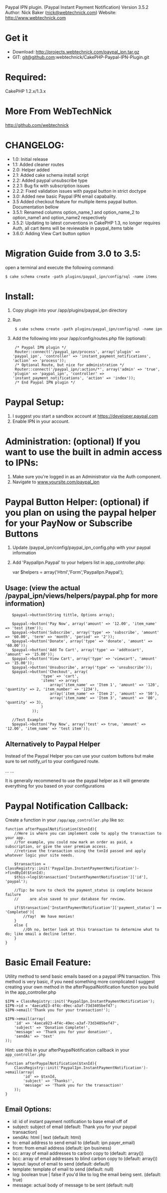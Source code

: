Paypal IPN plugin.  (Paypal Instant Payment Notification)
Version 3.5.2
Author: Nick Baker (nick@webtechnick.com)
Website: http://www.webtechnick.com

# Get it
* Download: http://projects.webtechnick.com/paypal_ipn.tar.gz
* GIT: git@github.com:webtechnick/CakePHP-Paypal-IPN-Plugin.git

# Required:
CakePHP 1.2.x/1.3.x

# More From WebTechNick
http://github.com/webtechnick

# CHANGELOG:
* 1.0: Initial release
* 1.1: Added cleaner routes
* 2.0: Helper added
* 2.1: Added cake schema install script
* 2.2: Added paypal unsubscribe type
* 2.2.1: Bug fix with subscription issues
* 2.2.2: Fixed validation issues with paypal button in strict doctype
* 3.0: Added new basic Paypal IPN email capabality.
* 3.5 Added checkout feature for multiple items paypal button.  Documentation bellow
* 3.5.1: Renamed columns option_name_1 and option_name_2 to option_name1 and option_name2 respectively
* 3.5.2: Updating to latest conventions in CakePHP 1.3, no longer requires Auth, all cart items will be reviewable in paypal_items table
* 3.6.0: Adding View Cart button option


# Migration Guide from 3.0 to 3.5:
open a terminal and execute the following command:
  
	$ cake schema create -path plugins/paypal_ipn/config/sql -name items

# Install:
1. Copy plugin into your /app/plugins/paypal_ipn directory
2. Run

		$ cake schema create -path plugins/paypal_ipn/config/sql -name ipn
		
3. Add the following into your /app/config/routes.php file (optional):

		/* Paypal IPN plugin */
		Router::connect('/paypal_ipn/process', array('plugin' => 'paypal_ipn', 'controller' => 'instant_payment_notifications', 'action' => 'process'));
		/* Optional Route, but nice for administration */
		Router::connect('/paypal_ipn/:action/*', array('admin' => 'true', 'plugin' => 'paypal_ipn', 'controller' => 'instant_payment_notifications', 'action' => 'index'));
		/* End Paypal IPN plugin */
  
# Paypal Setup:
1. I suggest you start a sandbox account at https://developer.paypal.com
2. Enable IPN in your account.
  
# Administration: (optional) If you want to use the built in admin access to IPNs:
1. Make sure you're logged in as an Administrator via the Auth component.
2. Navigate to www.yoursite.com/paypal_ipn


# Paypal Button Helper: (optional) if you plan on using the paypal helper for your PayNow or Subscribe Buttons
1. Update /paypal_ipn/config/paypal_ipn_config.php with your paypal information
2. Add 'PaypalIpn.Paypal' to your helpers list in app_controller.php:

	var $helpers = array('Html','Form','PaypalIpn.Paypal');
	
## Usage: (view the actual /paypal_ipn/views/helpers/paypal.php for more information)
       $paypal->button(String tittle, Options array); 
         
       $paypal->button('Pay Now', array('amount' => '12.00', 'item_name' => 'test item'));
       $paypal->button('Subscribe', array('type' => 'subscribe', 'amount' => '60.00', 'term' => 'month', 'period' => '2'));
       $paypal->button('Donate', array('type' => 'donate', 'amount' => '60.00'));
       $paypal->button('Add To Cart', array('type' => 'addtocart', 'amount' => '15.00'));
       $paypal->button('View Cart', array('type' => 'viewcart', 'amount' => '15.00'));
       $paypal->button('Unsubscribe', array('type' => 'unsubscribe'));
       $paypal->button('Checkout', array(
					'type' => 'cart',
					'items' => array(
						array('item_name' => 'Item 1', 'amount' => '120', 'quantity' => 2, 'item_number' => '1234'),
						array('item_name' => 'Item 2', 'amount' => '50'),
						array('item_name' => 'Item 3', 'amount' => '80', 'quantity' => 3),
					)
				));
				
       //Test Example
       $paypal->button('Pay Now', array('test' => true, 'amount' => '12.00', 'item_name' => 'test item'));
       
## Alternatively to Paypal Helper 
Instead of the Paypal Helper you can use your custom buttons but make sure to set notify_url to your configured route.
		<form action="https://www.paypal.com/cgi-bin/webscr" method="post">
  		...
  		<input type="hidden" name="notify_url" value="http://www.yoursite.com/paypal_ipn/process" />
  		...
  	</form>

It is generally recommened to use the paypal helper as it will generate everything for you based on your configurations

# Paypal Notification Callback:
Create a function in your `/app/app_controller.php` like so:

	function afterPaypalNotification($txnId){
		//Here is where you can implement code to apply the transaction to your app.
		//for example, you could now mark an order as paid, a subscription, or give the user premium access.
		//retrieve the transaction using the txnId passed and apply whatever logic your site needs.
		
		$transaction = ClassRegistry::init('PaypalIpn.InstantPaymentNotification')->findById($txnId);
		$this->log($transaction['InstantPaymentNotification']['id'], 'paypal');
		
		//Tip: be sure to check the payment_status is complete because failure 
		//     are also saved to your database for review.
		
		if($transaction['InstantPaymentNotification']['payment_status'] == 'Completed'){
			//Yay!  We have monies!
		}
		else {
			//Oh no, better look at this transaction to determine what to do; like email a decline letter.
		}
	} 
  
# Basic Email Feature:
Utility method to send basic emails based on a paypal IPN transaction.
This method is very basic, if you need something more complicated I suggest
creating your own method in the afterPaypalNotification function you build
in the app_controller.php

	$IPN = ClassRegistry::init('PaypalIpn.InstantPaymentNotification');
	$IPN->id = '4aeca923-4f4c-49ec-a3af-73d3405bef47';
	$IPN->email('Thank you for your transaction!');

	$IPN->email(array(
		'id' => '4aeca923-4f4c-49ec-a3af-73d3405bef47',
		'subject' => 'Donation Complete!',
		'message' => 'Thank you for your donation!',
		'sendAs' => 'text'
	));

Hint: use this in your afterPaypalNotification callback in your `app_controller.php`
   
	function afterPaypalNotification($txnId){
		ClassRegistry::init('PaypalIpn.InstantPaymentNotification')->email(array(
			'id' => $txnId,
			'subject' => 'Thanks!',
			'message' => 'Thank you for the transaction!'
		));
	}

## Email Options:
* id: id of instant payment notification to base email off of
* subject: subject of email (default: Thank you for your paypal transaction)
* sendAs: html | text (default: html)
* to: email address to send email to (default: ipn payer_email)
* from: from email address (default: ipn business)
* cc: array of email addresses to carbon copy to (default: array())
* bcc: array of email addresses to blind carbon copy to (default: array())
* layout: layout of email to send (default: default)
* template: template of email to send (default: null)
* log: boolean true | false if you'd like to log the email being sent. (default: true)
* message: actual body of message to be sent (default: null)